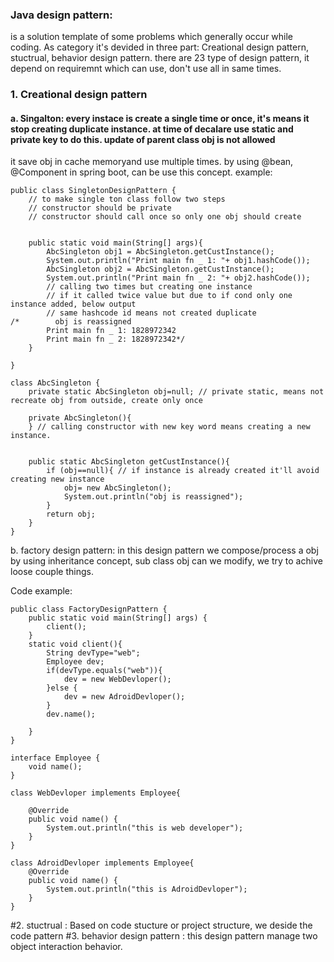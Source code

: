 ### Java design pattern:
is a solution template of some problems which generally occur while coding.
As category it's devided in three part: Creational design pattern, stuctrual, behavior design pattern.
there are 23 type of design pattern, it depend on requiremnt which can use, don't use all in same times.

### 1. Creational design pattern
#### a. Singalton: every instace is create a single time or once, it's means it stop creating duplicate instance. at time of decalare use static and private key to do this. update of parent class obj is not allowed
it save obj in cache memoryand use multiple times. by using @bean, @Component in spring boot, can be use this concept.
example:

```
public class SingletonDesignPattern {
    // to make single ton class follow two steps
    // constructor should be private
    // constructor should call once so only one obj should create


    public static void main(String[] args){
        AbcSingleton obj1 = AbcSingleton.getCustInstance();
        System.out.println("Print main fn _ 1: "+ obj1.hashCode());
        AbcSingleton obj2 = AbcSingleton.getCustInstance();
        System.out.println("Print main fn _ 2: "+ obj2.hashCode());
        // calling two times but creating one instance
        // if it called twice value but due to if cond only one instance added, below output
        // same hashcode id means not created duplicate
/*        obj is reassigned
        Print main fn _ 1: 1828972342
        Print main fn _ 2: 1828972342*/
    }

}

class AbcSingleton {
    private static AbcSingleton obj=null; // private static, means not recreate obj from outside, create only once

    private AbcSingleton(){
    } // calling constructor with new key word means creating a new instance.


    public static AbcSingleton getCustInstance(){
        if (obj==null){ // if instance is already created it'll avoid creating new instance
            obj= new AbcSingleton();
            System.out.println("obj is reassigned");
        }
        return obj;
    }
}
```

b. factory design pattern: in this design pattern we compose/process a obj by using inheritance concept, sub class obj can we modify, we try to achive loose couple things. 

Code example:
```
public class FactoryDesignPattern {
    public static void main(String[] args) {
        client();
    }
    static void client(){
        String devType="web";
        Employee dev;
        if(devType.equals("web")){
            dev = new WebDevloper();
        }else {
            dev = new AdroidDevloper();
        }
        dev.name();

    }
}

interface Employee {
    void name();
}

class WebDevloper implements Employee{

    @Override
    public void name() {
        System.out.println("this is web developer");
    }
}

class AdroidDevloper implements Employee{
    @Override
    public void name() {
        System.out.println("this is AdroidDevloper");
    }
}

```

#2. stuctrual :
Based on code stucture or project structure, we deside the code pattern
#3. behavior design pattern :
this design pattern manage two object interaction behavior.  

